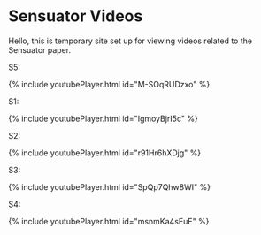 # Sensuator Videos

Hello, this is temporary site set up for viewing videos related to the Sensuator paper.

S5:

{% include youtubePlayer.html id="M-SOqRUDzxo" %}

S1:

{% include youtubePlayer.html id="IgmoyBjrI5c" %}

S2:

{% include youtubePlayer.html id="r91Hr6hXDjg" %}

S3:

{% include youtubePlayer.html id="SpQp7Qhw8WI" %}

S4:

{% include youtubePlayer.html id="msnmKa4sEuE" %}

